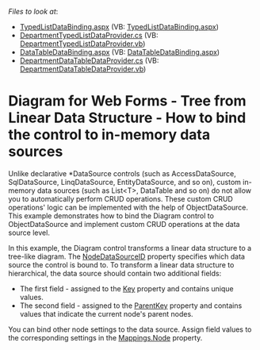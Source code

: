 <!-- default file list -->
*Files to look at*:

* [TypedListDataBinding.aspx](./CS/DiagramLinearDataSource/TypedListDataBinding.aspx) (VB: [TypedListDataBinding.aspx](./VB/DiagramLinearDataSource/TypedListDataBinding.aspx))
* [DepartmentTypedListDataProvider.cs](./CS/DiagramLinearDataSource/NodesTypedListDataProvider.cs) (VB: [DepartmentTypedListDataProvider.vb](./VB/DiagramLinearDataSource/NodesTypedListDataProvider.vb))
* [DataTableDataBinding.aspx](./CS/DiagramLinearDataSource/DataTableDataBinding.aspx) (VB: [DataTableDataBinding.aspx](./VB/DiagramLinearDataSource/DataTableDataBinding.aspx))
* [DepartmentDataTableDataProvider.cs](./CS/DiagramLinearDataSource/DepartmentDataTableDataProvider.cs) (VB: [DepartmentDataTableDataProvider.vb](./VB/DiagramLinearDataSource/DepartmentDataTableDataProvider.vb))
<!-- default file list end -->

# Diagram for Web Forms - Tree from Linear Data Structure - How to bind the control to in-memory data sources

Unlike declarative *DataSource controls (such as AccessDataSource, SqlDataSource, LinqDataSource, EntityDataSource, and so on), custom in-memory data sources (such as List\<T>, DataTable and so on) do not allow you to automatically perform CRUD operations. These custom CRUD operations' logic can be implemented with the help of ObjectDataSource. This example demonstrates how to bind the Diagram control to ObjectDataSource and implement custom CRUD operations at the data source level. 

In this example, the Diagram control transforms a linear data structure to a tree-like diagram. The  [NodeDataSourceID](https://docs.devexpress.com/AspNet/DevExpress.Web.ASPxDiagram.ASPxDiagram.NodeDataSourceID)  property specifies which data source the control is bound to. To transform a linear data structure to hierarchical, the data source should contain two additional fields:

-   The first field - assigned to the  [Key](https://docs.devexpress.com/AspNet/DevExpress.Web.ASPxDiagram.DiagramMappingInfo.Key)  property and contains unique values.
-   The second field - assigned to the  [ParentKey](https://docs.devexpress.com/AspNet/DevExpress.Web.ASPxDiagram.DiagramNodeMappingInfo.ParentKey)  property and contains values that indicate the current node's parent nodes.

You can bind other node settings to the data source. Assign field values to the corresponding settings in the  [Mappings.Node](https://docs.devexpress.com/AspNet/DevExpress.Web.ASPxDiagram.DiagramNodeMappingInfo._properties)  property.
